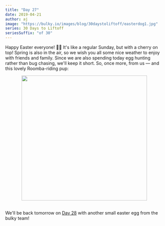 ```yaml
---
title: "Day 27"
date: 2019-04-21
author: aj
image: "https://bulky.io/images/blog/30daystoliftoff/easterdog1.jpg"
series: 30 Days to Liftoff
seriesSuffix: "of 30"
---
```


Happy Easter everyone! :egg::rabbit: It's like a regular Sunday, but with a cherry on top! Spring is also in the air, so we wish you all some nice weather to enjoy with friends and family. Since we are also spending today egg hunting rather than bug chasing, we'll keep it short. So, once more, from us — and this lovely Roomba-riding pup:

<center><img width="400"  src="https://media.giphy.com/media/OdL7yHj11i3Xa/giphy.gif"><br/><br/></center>

<!--more-->

We'll be back tomorrow on [Day 28](/blog/2019/04/liftoff-28/) with another small easter egg from the bulky team!
